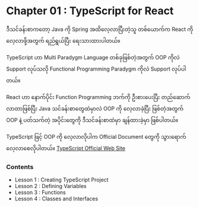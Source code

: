 # Chapter 01 : TypeScript for React

ဒီသင်ခန်းစာကတော့ Java ကို Spring အထိလေ့လာပြီးတဲ့သူ တစ်ယောက်က React ကို လေ့လာဖို့အတွက် ရည်ရွယ်ပြီး ရေးသားထားပါတယ်။ 

TypeScript ဟာ Multi Paradygm Language တစ်ခုဖြစ်တဲ့အတွက် OOP ကိုလဲ Support လုပ်သလို Functional Programming Paradygm ကိုလဲ Support လုပ်ပါတယ်။ 

React ဟာ နောက်ပိုင်း Function Programming ဘက်ကို ဦးစားပေးပြီး တည်ဆောက်လာတာဖြစ်ပြီး Java သင်ခန်းစာတွေထဲမှာလဲ OOP ကို လေ့လာခဲ့ပြီး ဖြစ်တဲ့အတွက် OOP နဲ့ ပတ်သက်တဲ့ အပိုင်းတွေကို ဒီသင်ခန်းစာထဲမှာ ချန်ထားခဲ့မှာ ဖြစ်ပါတယ်။ 

TypeScript ဖြင့် OOP ကို လေ့လာလိုပါက Official Document တွေကို သွားရောက် လေ့လာစေလိုပါတယ်။ [TypeScript Official Web Site](https://www.typescriptlang.org/)

### Contents
- Lesson 1 : Creating TypeScript Project
- Lesson 2 : Defining Variables
- Lesson 3 : Functions
- Lesson 4 : Classes and Interfaces